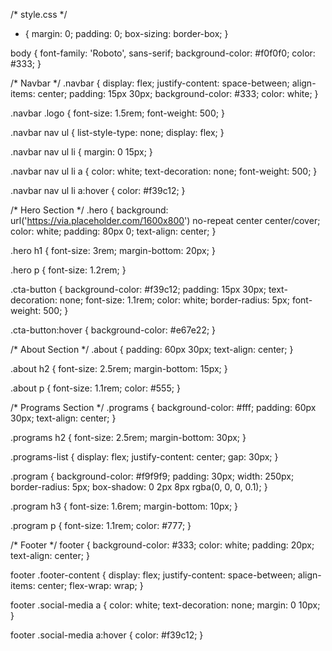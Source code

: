/* style.css */
* {
  margin: 0;
  padding: 0;
  box-sizing: border-box;
}

body {
  font-family: 'Roboto', sans-serif;
  background-color: #f0f0f0;
  color: #333;
}

/* Navbar */
.navbar {
  display: flex;
  justify-content: space-between;
  align-items: center;
  padding: 15px 30px;
  background-color: #333;
  color: white;
}

.navbar .logo {
  font-size: 1.5rem;
  font-weight: 500;
}

.navbar nav ul {
  list-style-type: none;
  display: flex;
}

.navbar nav ul li {
  margin: 0 15px;
}

.navbar nav ul li a {
  color: white;
  text-decoration: none;
  font-weight: 500;
}

.navbar nav ul li a:hover {
  color: #f39c12;
}

/* Hero Section */
.hero {
  background: url('https://via.placeholder.com/1600x800') no-repeat center center/cover;
  color: white;
  padding: 80px 0;
  text-align: center;
}

.hero h1 {
  font-size: 3rem;
  margin-bottom: 20px;
}

.hero p {
  font-size: 1.2rem;
}

.cta-button {
  background-color: #f39c12;
  padding: 15px 30px;
  text-decoration: none;
  font-size: 1.1rem;
  color: white;
  border-radius: 5px;
  font-weight: 500;
}

.cta-button:hover {
  background-color: #e67e22;
}

/* About Section */
.about {
  padding: 60px 30px;
  text-align: center;
}

.about h2 {
  font-size: 2.5rem;
  margin-bottom: 15px;
}

.about p {
  font-size: 1.1rem;
  color: #555;
}

/* Programs Section */
.programs {
  background-color: #fff;
  padding: 60px 30px;
  text-align: center;
}

.programs h2 {
  font-size: 2.5rem;
  margin-bottom: 30px;
}

.programs-list {
  display: flex;
  justify-content: center;
  gap: 30px;
}

.program {
  background-color: #f9f9f9;
  padding: 30px;
  width: 250px;
  border-radius: 5px;
  box-shadow: 0 2px 8px rgba(0, 0, 0, 0.1);
}

.program h3 {
  font-size: 1.6rem;
  margin-bottom: 10px;
}

.program p {
  font-size: 1.1rem;
  color: #777;
}

/* Footer */
footer {
  background-color: #333;
  color: white;
  padding: 20px;
  text-align: center;
}

footer .footer-content {
  display: flex;
  justify-content: space-between;
  align-items: center;
  flex-wrap: wrap;
}

footer .social-media a {
  color: white;
  text-decoration: none;
  margin: 0 10px;
}

footer .social-media a:hover {
  color: #f39c12;
}
